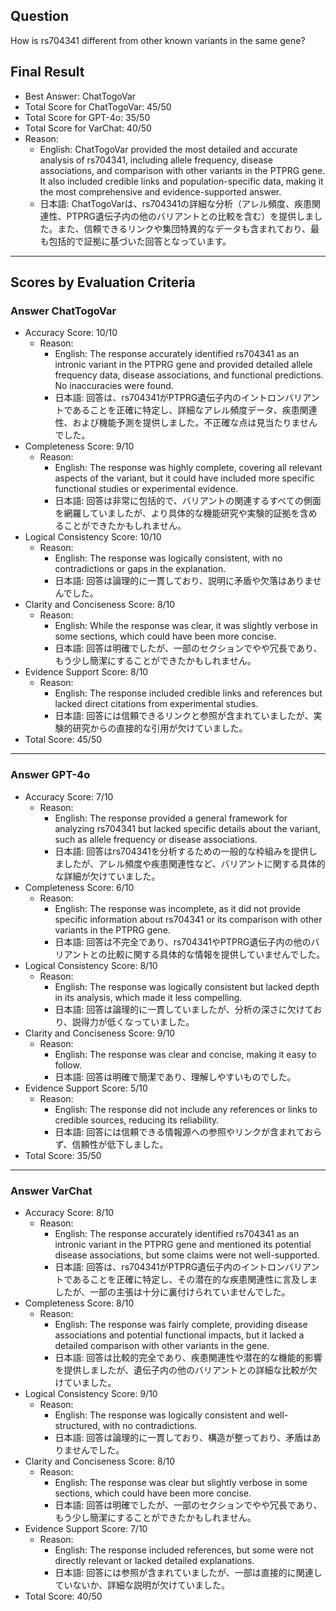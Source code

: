 ## Question

How is rs704341 different from other known variants in the same gene?

## Final Result

- Best Answer: ChatTogoVar
- Total Score for ChatTogoVar: 45/50
- Total Score for GPT-4o: 35/50
- Total Score for VarChat: 40/50
- Reason:
  - English: ChatTogoVar provided the most detailed and accurate analysis of rs704341, including allele frequency, disease associations, and comparison with other variants in the PTPRG gene. It also included credible links and population-specific data, making it the most comprehensive and evidence-supported answer.
  - 日本語: ChatTogoVarは、rs704341の詳細な分析（アレル頻度、疾患関連性、PTPRG遺伝子内の他のバリアントとの比較を含む）を提供しました。また、信頼できるリンクや集団特異的なデータも含まれており、最も包括的で証拠に基づいた回答となっています。

---

## Scores by Evaluation Criteria

### Answer ChatTogoVar
- Accuracy Score: 10/10
  - Reason: 
    - English: The response accurately identified rs704341 as an intronic variant in the PTPRG gene and provided detailed allele frequency data, disease associations, and functional predictions. No inaccuracies were found.
    - 日本語: 回答は、rs704341がPTPRG遺伝子内のイントロンバリアントであることを正確に特定し、詳細なアレル頻度データ、疾患関連性、および機能予測を提供しました。不正確な点は見当たりませんでした。
- Completeness Score: 9/10
  - Reason: 
    - English: The response was highly complete, covering all relevant aspects of the variant, but it could have included more specific functional studies or experimental evidence.
    - 日本語: 回答は非常に包括的で、バリアントの関連するすべての側面を網羅していましたが、より具体的な機能研究や実験的証拠を含めることができたかもしれません。
- Logical Consistency Score: 10/10
  - Reason: 
    - English: The response was logically consistent, with no contradictions or gaps in the explanation.
    - 日本語: 回答は論理的に一貫しており、説明に矛盾や欠落はありませんでした。
- Clarity and Conciseness Score: 8/10
  - Reason: 
    - English: While the response was clear, it was slightly verbose in some sections, which could have been more concise.
    - 日本語: 回答は明確でしたが、一部のセクションでやや冗長であり、もう少し簡潔にすることができたかもしれません。
- Evidence Support Score: 8/10
  - Reason: 
    - English: The response included credible links and references but lacked direct citations from experimental studies.
    - 日本語: 回答には信頼できるリンクと参照が含まれていましたが、実験的研究からの直接的な引用が欠けていました。
- Total Score: 45/50

---

### Answer GPT-4o
- Accuracy Score: 7/10
  - Reason: 
    - English: The response provided a general framework for analyzing rs704341 but lacked specific details about the variant, such as allele frequency or disease associations.
    - 日本語: 回答はrs704341を分析するための一般的な枠組みを提供しましたが、アレル頻度や疾患関連性など、バリアントに関する具体的な詳細が欠けていました。
- Completeness Score: 6/10
  - Reason: 
    - English: The response was incomplete, as it did not provide specific information about rs704341 or its comparison with other variants in the PTPRG gene.
    - 日本語: 回答は不完全であり、rs704341やPTPRG遺伝子内の他のバリアントとの比較に関する具体的な情報を提供していませんでした。
- Logical Consistency Score: 8/10
  - Reason: 
    - English: The response was logically consistent but lacked depth in its analysis, which made it less compelling.
    - 日本語: 回答は論理的に一貫していましたが、分析の深さに欠けており、説得力が低くなっていました。
- Clarity and Conciseness Score: 9/10
  - Reason: 
    - English: The response was clear and concise, making it easy to follow.
    - 日本語: 回答は明確で簡潔であり、理解しやすいものでした。
- Evidence Support Score: 5/10
  - Reason: 
    - English: The response did not include any references or links to credible sources, reducing its reliability.
    - 日本語: 回答には信頼できる情報源への参照やリンクが含まれておらず、信頼性が低下しました。
- Total Score: 35/50

---

### Answer VarChat
- Accuracy Score: 8/10
  - Reason: 
    - English: The response accurately identified rs704341 as an intronic variant in the PTPRG gene and mentioned its potential disease associations, but some claims were not well-supported.
    - 日本語: 回答は、rs704341がPTPRG遺伝子内のイントロンバリアントであることを正確に特定し、その潜在的な疾患関連性に言及しましたが、一部の主張は十分に裏付けられていませんでした。
- Completeness Score: 8/10
  - Reason: 
    - English: The response was fairly complete, providing disease associations and potential functional impacts, but it lacked a detailed comparison with other variants in the gene.
    - 日本語: 回答は比較的完全であり、疾患関連性や潜在的な機能的影響を提供しましたが、遺伝子内の他のバリアントとの詳細な比較が欠けていました。
- Logical Consistency Score: 9/10
  - Reason: 
    - English: The response was logically consistent and well-structured, with no contradictions.
    - 日本語: 回答は論理的に一貫しており、構造が整っており、矛盾はありませんでした。
- Clarity and Conciseness Score: 8/10
  - Reason: 
    - English: The response was clear but slightly verbose in some sections, which could have been more concise.
    - 日本語: 回答は明確でしたが、一部のセクションでやや冗長であり、もう少し簡潔にすることができたかもしれません。
- Evidence Support Score: 7/10
  - Reason: 
    - English: The response included references, but some were not directly relevant or lacked detailed explanations.
    - 日本語: 回答には参照が含まれていましたが、一部は直接的に関連していないか、詳細な説明が欠けていました。
- Total Score: 40/50
